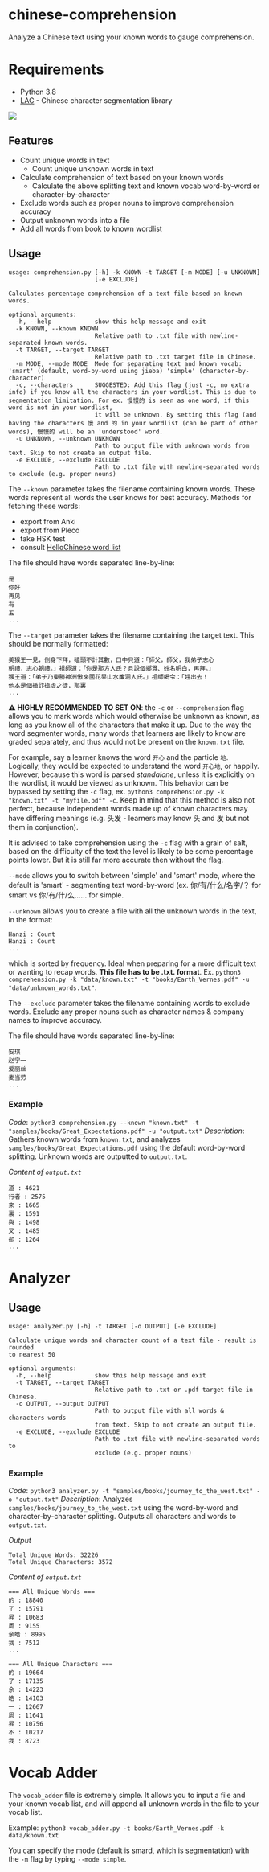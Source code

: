 # chinese-comprehension
Analyze a Chinese text using your known words to gauge comprehension.

# Requirements
* Python 3.8 
* [LAC](https://github.com/baidu/lac/) - Chinese character segmentation library

![](result.png)
## Features
- Count unique words in text
  - Count unique unknown words in text
- Calculate comprehension of text based on your known words
  - Calculate the above splitting text and known vocab word-by-word or character-by-character
- Exclude words such as proper nouns to improve comprehension accuracy 
- Output unknown words into a file
- Add all words from book to known wordlist

## Usage
```
usage: comprehension.py [-h] -k KNOWN -t TARGET [-m MODE] [-u UNKNOWN]
                        [-e EXCLUDE]

Calculates percentage comprehension of a text file based on known words.

optional arguments:
  -h, --help            show this help message and exit
  -k KNOWN, --known KNOWN
                        Relative path to .txt file with newline-separated known words.
  -t TARGET, --target TARGET
                        Relative path to .txt target file in Chinese.
  -m MODE, --mode MODE  Mode for separating text and known vocab: 'smart' (default, word-by-word using jieba) 'simple' (character-by-character)
  -c, --characters      SUGGESTED: Add this flag (just -c, no extra info) if you know all the characters in your wordlist. This is due to segmentation limitation. For ex. 慢慢的 is seen as one word, if this word is not in your wordlist,
                        it will be unknown. By setting this flag (and having the characters 慢 and 的 in your wordlist (can be part of other words), 慢慢的 will be an 'understood' word.
  -u UNKNOWN, --unknown UNKNOWN
                        Path to output file with unknown words from text. Skip to not create an output file.
  -e EXCLUDE, --exclude EXCLUDE
                        Path to .txt file with newline-separated words to exclude (e.g. proper nouns)
```

The `--known` parameter takes the filename containing known words. These words represent all words the user knows for best accuracy. Methods for fetching these words:
- export from Anki
- export from Pleco
- take HSK test
- consult [HelloChinese word list](https://docs.google.com/spreadsheets/d/1PppWybtv_ch5QMqtWlU4kAm08uFuhYK-6HGVnGeT63Y/edit#gid=121546596)

The file should have words separated line-by-line:
```
是
你好
再见
有
五
...
```

The `--target` parameter takes the filename containing the target text. This should be normally formatted:
```
美猴王一見，倒身下拜，磕頭不計其數，口中只道：「師父，師父，我弟子志心
朝禮，志心朝禮。」祖師道：「你是那方人氏？且說個鄉貫、姓名明白，再拜。」
猴王道：「弟子乃東勝神洲傲來國花果山水簾洞人氏。」祖師喝令：「趕出去！
他本是個撒詐搗虛之徒，那裏
...
```

**:warning: HIGHLY RECOMMENDED TO SET ON**: the `-c` or `--comprehension` flag allows you to mark words which would otherwise be unknown as known, as long as you know all of the characters that make it up. Due to the way the word segmenter words, many words that learners are likely to know are graded separately, and thus would not be present on the `known.txt` file.

For example, say a learner knows the word `开心` and the particle `地`. Logically, they would be expected to understand the word `开心地`, or happily. However, because this word is parsed *standalone*, unless it is explicitly on the wordlist, it would be viewed as unknown. This behavior can be bypassed by setting the `-c` flag, ex. `python3 comprehension.py -k "known.txt" -t "myfile.pdf" -c`. Keep in mind that this method is also not perfect, because independent words made up of known characters may have differing meanings (e.g. 头发 - learners may know 头 and 发 but not them in conjunction).

It is advised to take comprehension using the `-c` flag with a grain of salt, based on the difficulty of the text the level is likely to be some percentage points lower. But it is still far more accurate then without the flag.

`--mode` allows you to switch between 'simple' and 'smart' mode, where the default is 'smart' - segmenting text word-by-word (ex. 你/有/什么/名字/？ for smart vs 你/有/什/么…… for simple.

`--unknown` allows you to create a file with all the unknown words in the text, in the format:
```
Hanzi : Count
Hanzi : Count
...
```

which is sorted by frequency. Ideal when preparing for a more difficult text or wanting to recap words. __This file has to be .txt. format__. Ex. `python3 comprehension.py -k "data/known.txt" -t "books/Earth_Vernes.pdf" -u "data/unknown_words.txt"`.

The `--exclude` parameter takes the filename containing words to exclude words. Exclude any proper nouns such as character names & company names to improve accuracy.

The file should have words separated line-by-line:
```
安琪
赵宁一
爱丽丝
麦当劳
...
```

### Example

*Code*: `python3 comprehension.py --known "known.txt" -t "samples/books/Great_Expectations.pdf" -u "output.txt"`
*Description*: Gathers known words from `known.txt`, and analyzes `samples/books/Great_Expectations.pdf` using the default word-by-word splitting. Unknown words are outputted to `output.txt`.

*Content of `output.txt`*
```
道 : 4621
行者 : 2575
來 : 1665
裏 : 1591
與 : 1498
又 : 1485
卻 : 1264
...
```

# Analyzer

## Usage
```
usage: analyzer.py [-h] -t TARGET [-o OUTPUT] [-e EXCLUDE]

Calculate unique words and character count of a text file - result is rounded
to nearest 50

optional arguments:
  -h, --help            show this help message and exit
  -t TARGET, --target TARGET
                        Relative path to .txt or .pdf target file in Chinese.
  -o OUTPUT, --output OUTPUT
                        Path to output file with all words & characters words
                        from text. Skip to not create an output file.
  -e EXCLUDE, --exclude EXCLUDE
                        Path to .txt file with newline-separated words to
                        exclude (e.g. proper nouns)
```

### Example

*Code*: `python3 analyzer.py -t "samples/books/journey_to_the_west.txt" -o "output.txt"`
*Description*: Analyzes `samples/books/journey_to_the_west.txt` using the word-by-word and character-by-character splitting. Outputs all characters and words to `output.txt`.

*Output*
```
Total Unique Words: 32226
Total Unique Characters: 3572
```

*Content of `output.txt`*
```
=== All Unique Words ===
的 : 18840
了 : 15791
昇 : 10683
周 : 9155
余皓 : 8995
我 : 7512
...

=== All Unique Characters ===
的 : 19664
了 : 17135
余 : 14223
皓 : 14103
一 : 12667
周 : 11641
昇 : 10756
不 : 10217
我 : 8723
```

# Vocab Adder
The `vocab_adder` file is extremely simple. It allows you to input a file and your known vocab list, and will append all unknown words in the file to your vocab list.

Example:
`python3 vocab_adder.py -t books/Earth_Vernes.pdf -k data/known.txt`

You can specify the mode (default is smard, which is segmentation) with the `-m` flag by typing `--mode simple`.
